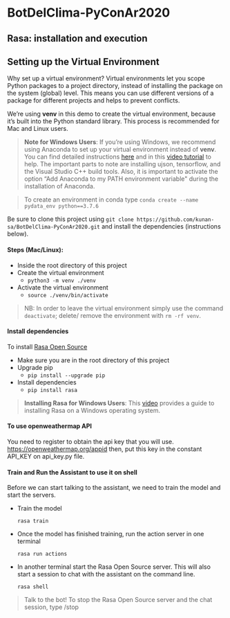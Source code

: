 # BotDelClima-PyConAr2020

## __Rasa: installation and execution__

## __Setting up the Virtual Environment__
Why set up a virtual environment? Virtual environments let you scope Python packages to a project directory, instead of installing the package on the system (global) level. This means you can use different versions of a package for different projects and helps to prevent conflicts.

We’re using **venv** in this demo to create the virtual environment, because it’s built into the Python standard library. This process is recommended for Mac and Linux users.

> **Note for Windows Users**: If you’re using Windows, we recommend using Anaconda to set up your virtual environment instead of **venv**. You can find detailed instructions [here](https://www.anaconda.com/products/individual/get-started) and in this [video tutorial](https://www.youtube.com/watch?v=4ewIABo0OkU) to help. The important parts to note are installing ujson, tensorflow, and the Visual Studio C++ build tools. Also, it is important to activate the option “Add Anaconda to my PATH environment variable" during the installation of Anaconda. 

> To create an environment in conda type ```conda create --name pydata_env python==3.7.6```

Be sure to clone this project using ```git clone https://github.com/kunan-sa/BotDelClima-PyConAr2020.git``` and install the dependencies (instructions below).

#### __Steps (Mac/Linux):__

* Inside the root directory of this project
* Create the virtual environment
    * ```python3 -m venv ./venv```
* Activate the virtual environment
    * ```source ./venv/bin/activate```

> NB: In order to leave the virtual environment simply use the command ```deactivate```; delete/ remove the environment with ```rm -rf venv```.

#### __Install dependencies__

To install [Rasa Open Source](https://rasa.com/docs/rasa/)

* Make sure you are in the root directory of this project
* Upgrade pip
    * ```pip install --upgrade pip```
* Install dependencies
    * ```pip install rasa```

> **Installing Rasa for Windows Users**: This [video](https://www.youtube.com/watch?v=4ewIABo0OkU) provides a guide to installing Rasa on a Windows operating system.

#### To use openweathermap API
You need to register to obtain the api key that you will use. https://openweathermap.org/appid
then, put this key in the constant API_KEY on api_key.py file.

#### __Train and Run the Assistant to use it on shell__
Before we can start talking to the assistant, we need to train the model and start the servers.
* Train the model

    ```rasa train```

* Once the model has finished training, run the action server in one terminal

    ```rasa run actions```

* In another terminal start the Rasa Open Source server. This will also start a session to chat with the assistant on the command line.

    ```rasa shell```

> Talk to the bot!
> To stop the Rasa Open Source server and the chat session, type /stop